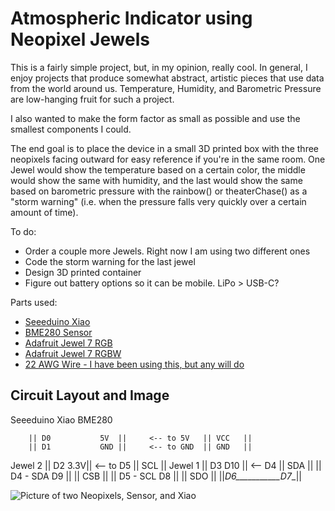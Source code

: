 # Atmospheric Indicator using Neopixel Jewels

This is a fairly simple project, but, in my opinion, really cool. In general, I enjoy projects that produce somewhat abstract, artistic pieces that use data from the world around us. Temperature, Humidity, and Barometric Pressure are low-hanging fruit for such a project. 

I also wanted to make the form factor as small as possible and use the smallest components I could.

The end goal is to place the device in a small 3D printed box with the three neopixels facing outward for easy reference if you're in the same room. One Jewel would show the temperature based on a certain color, the middle would show the same with humidity, and the last would show the same based on barometric pressure with the rainbow() or theaterChase() as a "storm warning" (i.e. when the pressure falls very quickly over a certain amount of time).

To do:
* Order a couple more Jewels. Right now I am using two different ones
* Code the storm warning for the last jewel
* Design 3D printed container
* Figure out battery options so it can be mobile. LiPo > USB-C?

Parts used:

* [Seeeduino Xiao](https://www.seeedstudio.com/Seeeduino-XIAO-Arduino-Microcontroller-SAMD21-Cortex-M0+-p-4426.html)
* [BME280 Sensor](https://www.amazon.com/gp/product/B01N47LZ4P/ref=ppx_yo_dt_b_search_asin_title?ie=UTF8&psc=1f)
* [Adafruit Jewel 7 RGB](https://www.adafruit.com/product/2226nnMaterial?hidden=yes&main_page=product_info&products_id=2226&gclid=Cj0KCQjwi7yCBhDJARIsAMWFScPwNtT3JpWPzmPmBQJgau7jMIXhg61gpJ46Kh5Rj5B9ODmnZWLjUb0aAtI8EALw_wcB)
* [Adafruit Jewel 7 RGBW](https://www.adafruit.com/product/2859)
* [22 AWG Wire - I have been using this, but any will do](https://www.amazon.com/gp/product/B07TX6BX47/ref=ppx_yo_dt_b_search_asin_title?ie=UTF8&psc=1)

## Circuit Layout and Image
  
  Seeeduino Xiao                            BME280
  
        || D0           5V  ||     <-- to 5V   || VCC   ||
        || D1           GND ||     <-- to GND  || GND   ||
Jewel 2 || D2           3.3V||     <-- to D5   || SCL   ||
Jewel 1 || D3           D10 ||     <-- D4      || SDA   ||
        || D4 - SDA     D9  ||                 || CSB   ||
        || D5 - SCL     D8  ||                 || SDO   ||
        ||_D6___________D7__||

![Picture of two Neopixels, Sensor, and Xiao](https://i.imgur.com/HFIlbCU.jpg)